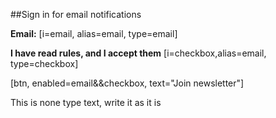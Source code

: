 ##Sign in for email notifications

**Email:**
[i=email, alias=email, type=email]

**I have read rules, and I accept them**
[i=checkbox,alias=email, type=checkbox]

[btn, enabled=email&&checkbox, text="Join newsletter"]

This is none type text, write it as it is
